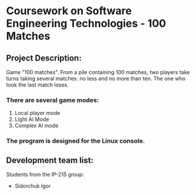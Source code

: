 # Coursework on Software Engineering Technologies - 100 Matches
## Project Description:
Game "100 matches". From a pile containing 100 matches, two players take turns taking several matches: no less and no more than ten. The one who took the last match loses.
### There are several game modes:
1.  Local player mode
2.  Light AI Mode
3.  Complex AI mode

### The program is designed for the Linux console.

## Development team list:
Students from the IP-215 group:
* Sidorchuk Igor

